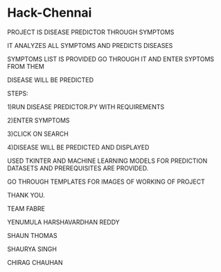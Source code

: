 # Hack-Chennai
PROJECT IS DISEASE PREDICTOR THROUGH SYMPTOMS

IT ANALYZES ALL SYMPTOMS AND PREDICTS DISEASES

SYMPTOMS LIST IS PROVIDED GO THROUGH IT AND ENTER SYPTOMS FROM THEM

DISEASE WILL BE PREDICTED

STEPS:

1)RUN DISEASE PREDICTOR.PY WITH REQUIREMENTS

2)ENTER SYMPTOMS 

3)CLICK ON SEARCH

4)DISEASE WILL BE PREDICTED AND DISPLAYED

USED TKINTER AND MACHINE LEARNING MODELS FOR PREDICTION DATASETS AND PREREQUISITES ARE PROVIDED.

GO THROUGH TEMPLATES FOR IMAGES OF WORKING OF PROJECT

THANK YOU.

TEAM FABRE

YENUMULA HARSHAVARDHAN REDDY

SHAUN THOMAS

SHAURYA SINGH

CHIRAG CHAUHAN
